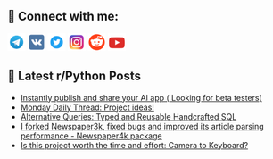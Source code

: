 ## 🔎 Connect with me:
[<img src="https://github.com/bullbesh/bullbesh/blob/main/images/Telegram.png" width="32" height="32" />](https://t.me/bullbesh)
[<img src="https://github.com/bullbesh/bullbesh/blob/main/images/VK.png" width="32" height="32" />](https://vk.com/bullbesh)
[<img src="https://github.com/bullbesh/bullbesh/blob/main/images/Twitter.png" width="32" height="32" />](https://twitter.com/bullbesh1)
[<img src="https://github.com/bullbesh/bullbesh/blob/main/images/Instagram.png" width="32" height="32" />](https://www.instagram.com/bullbesh)
[<img src="https://github.com/bullbesh/bullbesh/blob/main/images/Reddit.png" width="32" height="32" />](https://www.reddit.com/user/bullbesh)
[<img src="https://github.com/bullbesh/bullbesh/blob/main/images/YouTube.png" width="32" height="32" />](https://www.youtube.com/channel/UCtfjRs6uzgq5mfm8S06WTcg)

## 📕 Latest r/Python Posts
<!-- BLOG-POST-LIST:START -->
- [Instantly publish and share your AI app &lpar; Looking for beta testers&rpar;](https://www.reddit.com/r/Python/comments/1bn37u2/instantly_publish_and_share_your_ai_app_looking/)
- [Monday Daily Thread: Project ideas!](https://www.reddit.com/r/Python/comments/1bmzmsa/monday_daily_thread_project_ideas/)
- [Alternative Queries: Typed and Reusable Handcrafted SQL](https://www.reddit.com/r/Python/comments/1bmxcwo/alternative_queries_typed_and_reusable/)
- [I forked Newspaper3k, fixed bugs and improved its article parsing performance - Newspaper4k package](https://www.reddit.com/r/Python/comments/1bmtdy0/i_forked_newspaper3k_fixed_bugs_and_improved_its/)
- [Is this project worth the time and effort: Camera to Keyboard?](https://www.reddit.com/r/Python/comments/1bmqxyt/is_this_project_worth_the_time_and_effort_camera/)
<!-- BLOG-POST-LIST:END -->
